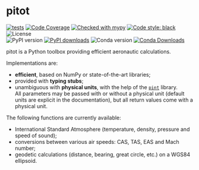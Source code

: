 # pitot

[![tests](https://github.com/atmdata/pitot/actions/workflows/run-tests.yml/badge.svg)](https://github.com/atmdata/pitot/actions/workflows/run-tests.yml)
[![Code Coverage](https://img.shields.io/codecov/c/github/atmdata/pitot.svg)](https://codecov.io/gh/atmdata/pitot)
[![Checked with mypy](https://img.shields.io/badge/mypy-checked-blue.svg)](https://mypy.readthedocs.io/)
[![Code style: black](https://img.shields.io/badge/code%20style-black-black.svg)](https://github.com/psf/black)
![License](https://img.shields.io/pypi/l/pitot.svg)\
![PyPI version](https://img.shields.io/pypi/v/pitot)
[![PyPI downloads](https://img.shields.io/pypi/dm/pitot)](https://pypi.org/project/pitot)
![Conda version](https://img.shields.io/conda/vn/conda-forge/pitot)
[![Conda Downloads](https://img.shields.io/conda/dn/conda-forge/pitot.svg)](https://anaconda.org/conda-forge/pitot)

pitot is a Python toolbox providing efficient aeronautic calculations.

Implementations are:

- **efficient**, based on NumPy or state-of-the-art libraries;
- provided with **typing stubs**;
- unambiguous with **physical units**, with the help of the [`pint`](https://pint.readthedocs.io/) library.  
  All parameters may be passed with or without a physical unit (default units are explicit in the documentation), but all return values come with a physical unit.

The following functions are currently available:

- International Standard Atmosphere (temperature, density, pressure and speed of sound);
- conversions between various air speeds: CAS, TAS, EAS and Mach number;
- geodetic calculations (distance, bearing, great circle, etc.) on a WGS84 ellipsoid.
